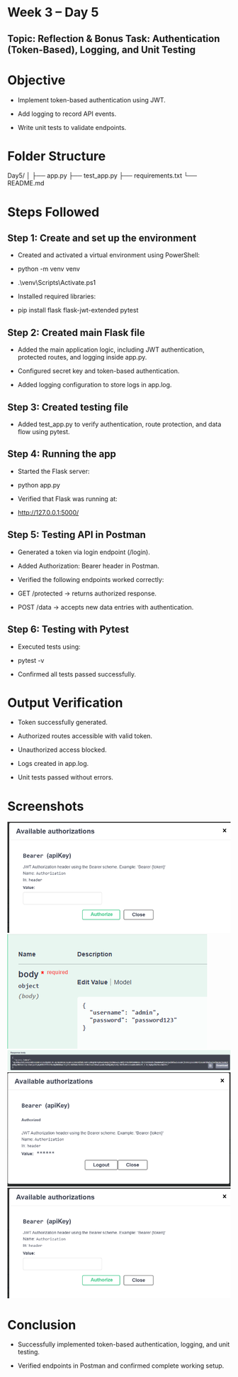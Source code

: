 # Week 3 – Day 5
Topic: Reflection & Bonus
Task: Authentication (Token-Based), Logging, and Unit Testing
---
# Objective

- Implement token-based authentication using JWT.

- Add logging to record API events.

- Write unit tests to validate endpoints.

# Folder Structure
Day5/
│
├── app.py
├── test_app.py
├── requirements.txt
└── README.md

# Steps Followed
## Step 1: Create and set up the environment

- Created and activated a virtual environment using PowerShell:

- python -m venv venv
- .\venv\Scripts\Activate.ps1

- Installed required libraries:

- pip install flask flask-jwt-extended pytest

## Step 2: Created main Flask file

- Added the main application logic, including JWT authentication, protected routes, and logging inside app.py.

- Configured secret key and token-based authentication.

- Added logging configuration to store logs in app.log.

## Step 3: Created testing file

- Added test_app.py to verify authentication, route protection, and data flow using pytest.

## Step 4: Running the app

- Started the Flask server:

- python app.py


- Verified that Flask was running at:

- http://127.0.0.1:5000/

## Step 5: Testing API in Postman

- Generated a token via login endpoint (/login).

- Added Authorization: Bearer <token> header in Postman.

- Verified the following endpoints worked correctly:

- GET /protected → returns authorized response.

- POST /data → accepts new data entries with authentication.

## Step 6: Testing with Pytest

- Executed tests using:

- pytest -v

- Confirmed all tests passed successfully.

# Output Verification

- Token successfully generated.

- Authorized routes accessible with valid token.

- Unauthorized access blocked.

- Logs created in app.log.

- Unit tests passed without errors.

# Screenshots 

![screenshot](./Images/w3d5a.PNG)
![screenshot](./Images/w3d5b.PNG)
![screenshot](./Images/w3d5c.PNG)
![screenshot](./Images/w3d5d.PNG)
![screenshot](./Images/w3d5a.PNG)

# Conclusion

- Successfully implemented token-based authentication, logging, and unit testing.

- Verified endpoints in Postman and confirmed complete working setup.
